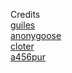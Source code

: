 Credits\
[guiles](https://scratch.mit.edu/users/guiles/)\
[anonygoose](https://penguinmod.com/profile?user=anonygoose)\
[cloter](https://scratch.mit.edu/users/cloter/)\
[a456pur](https://github.com/a456pur)

